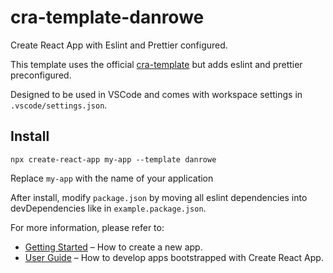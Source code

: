 # cra-template-danrowe

Create React App with Eslint and Prettier configured.

This template uses the official [cra-template](https://www.npmjs.com/package/cra-template) but adds eslint and prettier preconfigured.

Designed to be used in VSCode and comes with workspace settings in `.vscode/settings.json`.

## Install

`npx create-react-app my-app --template danrowe`

Replace `my-app` with the name of your application

After install, modify `package.json` by moving all eslint dependencies into devDependencies like in `example.package.json`.

For more information, please refer to:

- [Getting Started](https://create-react-app.dev/docs/getting-started) – How to create a new app.
- [User Guide](https://create-react-app.dev) – How to develop apps bootstrapped with Create React App.
